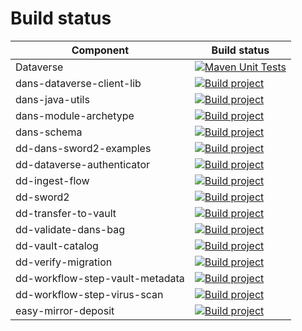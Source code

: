 Build status
============

| Component                       | Build status                                                                                                                                                                                                     |
|---------------------------------|------------------------------------------------------------------------------------------------------------------------------------------------------------------------------------------------------------------|
| Dataverse                       | [![Maven Unit Tests](https://github.com/IQSS/dataverse/actions/workflows/maven_unit_test.yml/badge.svg)](https://github.com/IQSS/dataverse/actions/workflows/maven_unit_test.yml)                                |
| dans-dataverse-client-lib       | [![Build project](https://github.com/DANS-KNAW/dans-dataverse-client-lib/actions/workflows/build.yml/badge.svg)](https://github.com/DANS-KNAW/dans-dataverse-client-lib/actions/workflows/build.yml)             |
| dans-java-utils                 | [![Build project](https://github.com/DANS-KNAW/dans-java-utils/actions/workflows/build.yml/badge.svg)](https://github.com/DANS-KNAW/dans-java-utils/actions/workflows/build.yml)                                 |
| dans-module-archetype           | [![Build project](https://github.com/DANS-KNAW/dans-module-archetype/actions/workflows/build.yml/badge.svg)](https://github.com/DANS-KNAW/dans-module-archetype/actions/workflows/build.yml)                     |
| dans-schema                     | [![Build project](https://github.com/DANS-KNAW/dans-schema/actions/workflows/build.yml/badge.svg)](https://github.com/DANS-KNAW/dans-schema/actions/workflows/build.yml)                                         |
| dd-dans-sword2-examples         | [![Build project](https://github.com/DANS-KNAW/dd-dans-sword2-examples/actions/workflows/build.yml/badge.svg)](https://github.com/DANS-KNAW/dd-dans-sword2-examples/actions/workflows/build.yml)                 |
| dd-dataverse-authenticator      | [![Build project](https://github.com/DANS-KNAW/dd-ingest-flow/actions/workflows/build.yml/badge.svg)](https://github.com/DANS-KNAW/dd-ingest-flow/actions/workflows/build.yml)                                   |
| dd-ingest-flow                  | [![Build project](https://github.com/DANS-KNAW/dd-dataverse-authenticator/actions/workflows/build.yml/badge.svg)](https://github.com/DANS-KNAW/dd-dataverse-authenticator/actions/workflows/build.yml)           |
| dd-sword2                       | [![Build project](https://github.com/DANS-KNAW/dd-sword2/actions/workflows/build.yml/badge.svg)](https://github.com/DANS-KNAW/dd-sword2/actions/workflows/build.yml)                                             |
| dd-transfer-to-vault            | [![Build project](https://github.com/DANS-KNAW/dd-transfer-to-vault/actions/workflows/build.yml/badge.svg)](https://github.com/DANS-KNAW/dd-transfer-to-vault/actions/workflows/build.yml)                       |
| dd-validate-dans-bag            | [![Build project](https://github.com/DANS-KNAW/dd-validate-dans-bag/actions/workflows/build.yml/badge.svg)](https://github.com/DANS-KNAW/dd-validate-dans-bag/actions/workflows/build.yml)                       |
| dd-vault-catalog                | [![Build project](https://github.com/DANS-KNAW/dd-vault-catalog/actions/workflows/build.yml/badge.svg)](https://github.com/DANS-KNAW/dd-vault-catalog/actions/workflows/build.yml)                               |
| dd-verify-migration             | [![Build project](https://github.com/DANS-KNAW/dd-verify-migration/actions/workflows/build.yml/badge.svg)](https://github.com/DANS-KNAW/dd-verify-migration/actions/workflows/build.yml)                         |
| dd-workflow-step-vault-metadata | [![Build project](https://github.com/DANS-KNAW/dd-workflow-step-vault-metadata/actions/workflows/build.yml/badge.svg)](https://github.com/DANS-KNAW/dd-workflow-step-vault-metadata/actions/workflows/build.yml) |
| dd-workflow-step-virus-scan     | [![Build project](https://github.com/DANS-KNAW/dd-workflow-step-virus-scan/actions/workflows/build.yml/badge.svg)](https://github.com/DANS-KNAW/dd-workflow-step-virus-scan/actions/workflows/build.yml)         |
| easy-mirror-deposit             | [![Build project](https://github.com/DANS-KNAW/easy-mirror-deposit/actions/workflows/build.yml/badge.svg)](https://github.com/DANS-KNAW/easy-mirror-deposit/actions/workflows/build.yml)                         |

